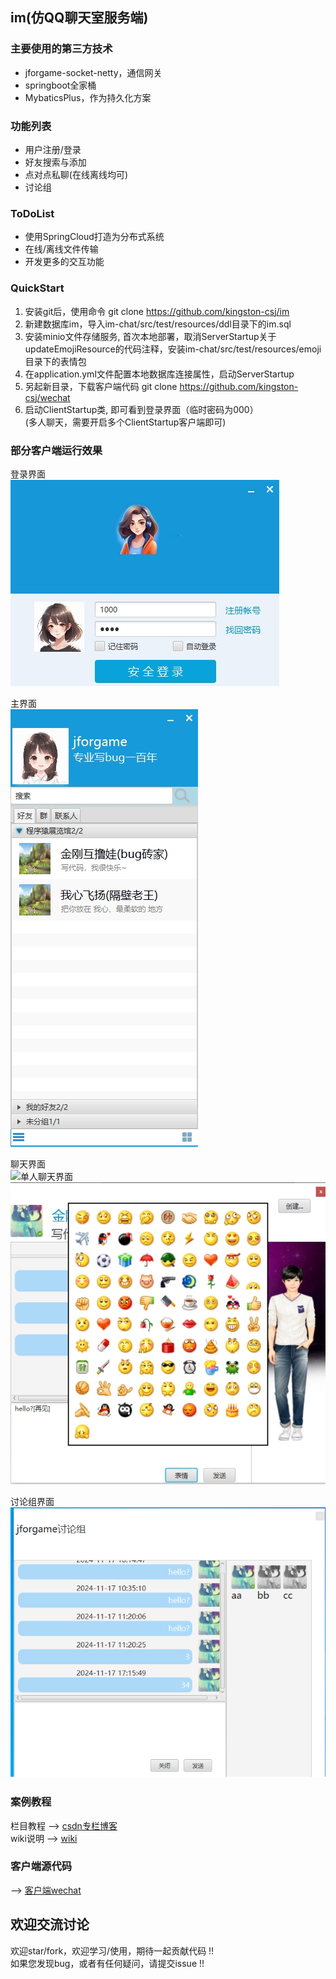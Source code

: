 ﻿  ## im(仿QQ聊天室服务端)

  ### 主要使用的第三方技术  
  *  jforgame-socket-netty，通信网关  
  *  springboot全家桶  
  *  MybaticsPlus，作为持久化方案  

  ### 功能列表  
  *  用户注册/登录
  *  好友搜索与添加
  *  点对点私聊(在线离线均可)
  *  讨论组  

  ### ToDoList  
  *  使用SpringCloud打造为分布式系统   
  *  在线/离线文件传输   
  *  开发更多的交互功能        

  ### QuickStart  
  1. 安装git后，使用命令 git clone https://github.com/kingston-csj/im 
  2. 新建数据库im，导入im-chat/src/test/resources/ddl目录下的im.sql   
  3. 安装minio文件存储服务, 首次本地部署，取消ServerStartup关于updateEmojiResource的代码注释，安装im-chat/src/test/resources/emoji目录下的表情包
  4. 在application.yml文件配置本地数据库连接属性，启动ServerStartup
  5. 另起新目录，下载客户端代码 git clone https://github.com/kingston-csj/wechat
  6. 启动ClientStartup类, 即可看到登录界面（临时密码为000）  
     (多人聊天，需要开启多个ClientStartup客户端即可)


  ### 部分客户端运行效果
  登录界面  
  ![](/screenshots/login.png "登录界面")  

  主界面  
  ![](/screenshots/main.png "主界面")  

  聊天界面  
  ![](/screenshots/privateChat.png "单人聊天界面")  
  ![](/screenshots/emoji.jpeg "表情包界面")
  
  讨论组界面  
  ![](/screenshots/discussion.jpg "讨论组界面")  　　

  ###  案例教程 
  栏目教程 --> [csdn专栏博客](https://blog.csdn.net/littleschemer/article/category/9269527)  
  wiki说明 --> [wiki](https://github.com/kingston-csj/im/wiki)
   

  ### 客户端源代码  
  --> [客户端wechat](https://github.com/kingston-csj/wechat)
  
  ## 欢迎交流讨论
  欢迎star/fork，欢迎学习/使用，期待一起贡献代码 !!  
  如果您发现bug，或者有任何疑问，请提交issue !!   
  

